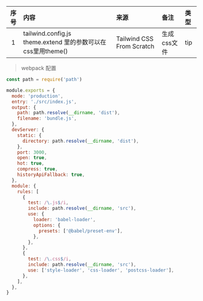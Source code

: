 | 序号  | 内容                                                                                                                                            | 来源     | 备注                                                                                                                                                                       | 类型      |
|:---:|:----------------------------------------------------------------------------------------------------------------------------------------------|:-------|:-----------------------------------|:--------|
|1| tailwind.config.js theme.extend 里的参数可以在css里用theme()                                                                                           | Tailwind CSS From Scratch | 生成css文件               | tip |



> webpack 配置  
```javascript
const path = require('path')

module.exports = {
  mode: 'production',
  entry: './src/index.js',
  output: {
    path: path.resolve(__dirname, 'dist'),
    filename: 'bundle.js',
  },
  devServer: {
    static: {
      directory: path.resolve(__dirname, 'dist'),
    },
    port: 3000,
    open: true,
    hot: true,
    compress: true,
    historyApiFallback: true,
  },
  module: {
    rules: [
      {
        test: /\.js$/i,
        include: path.resolve(__dirname, 'src'),
        use: {
          loader: 'babel-loader',
          options: {
            presets: ['@babel/preset-env'],
          },
        },
      },
      {
        test: /\.css$/i,
        include: path.resolve(__dirname, 'src'),
        use: ['style-loader', 'css-loader', 'postcss-loader'],
      },
    ],
  },
}
```